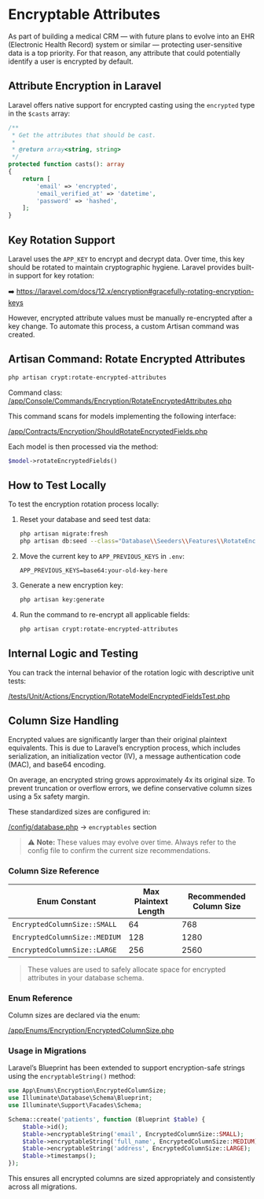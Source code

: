 # Encryptable Attributes

As part of building a medical CRM — with future plans to evolve into an EHR (Electronic Health Record) system or similar — protecting user-sensitive data is a top priority. For that reason, any attribute that could potentially identify a user is encrypted by default.

## Attribute Encryption in Laravel

Laravel offers native support for encrypted casting using the `encrypted` type in the `$casts` array:

```php
/**
 * Get the attributes that should be cast.
 *
 * @return array<string, string>
 */
protected function casts(): array
{
    return [
        'email' => 'encrypted',
        'email_verified_at' => 'datetime',
        'password' => 'hashed',
    ];
}
```

## Key Rotation Support

Laravel uses the `APP_KEY` to encrypt and decrypt data. Over time, this key should be rotated to maintain cryptographic hygiene. Laravel provides built-in support for key rotation:

➡️ https://laravel.com/docs/12.x/encryption#gracefully-rotating-encryption-keys

However, encrypted attribute values must be manually re-encrypted after a key change. To automate this process, a custom Artisan command was created.

## Artisan Command: Rotate Encrypted Attributes

```bash
php artisan crypt:rotate-encrypted-attributes
```

Command class: [/app/Console/Commands/Encryption/RotateEncryptedAttributes.php](/app/Console/Commands/Encryption/RotateEncryptedAttributes.php)

This command scans for models implementing the following interface:

[/app/Contracts/Encryption/ShouldRotateEncryptedFields.php](/app/Contracts/Encryption/ShouldRotateEncryptedFields.php)

Each model is then processed via the method:

```php
$model->rotateEncryptedFields()
```

## How to Test Locally

To test the encryption rotation process locally:

1. Reset your database and seed test data:
   ```bash
   php artisan migrate:fresh
   php artisan db:seed --class="Database\\Seeders\\Features\\RotateEncryptedAttributesSeeder"
   ```

2. Move the current key to `APP_PREVIOUS_KEYS` in `.env`:
   ```env
   APP_PREVIOUS_KEYS=base64:your-old-key-here
   ```

3. Generate a new encryption key:
   ```bash
   php artisan key:generate
   ```

4. Run the command to re-encrypt all applicable fields:
   ```bash
   php artisan crypt:rotate-encrypted-attributes
   ```

## Internal Logic and Testing

You can track the internal behavior of the rotation logic with descriptive unit tests:

[/tests/Unit/Actions/Encryption/RotateModelEncryptedFieldsTest.php](/tests/Unit/Actions/Encryption/RotateModelEncryptedFieldsTest.php)

## Column Size Handling

Encrypted values are significantly larger than their original plaintext equivalents. This is due to Laravel’s encryption process, which includes serialization, an initialization vector (IV), a message authentication code (MAC), and base64 encoding.

On average, an encrypted string grows approximately 4x its original size. To prevent truncation or overflow errors, we define conservative column sizes using a 5x safety margin.

These standardized sizes are configured in:

[/config/database.php](/config/database.php) → `encryptables` section

> ⚠️ **Note:** These values may evolve over time. Always refer to the config file to confirm the current size recommendations.

### Column Size Reference

| Enum Constant                      | Max Plaintext Length | Recommended Column Size |
|-----------------------------------|-----------------------|--------------------------|
| `EncryptedColumnSize::SMALL`      | 64                    | 768                      |
| `EncryptedColumnSize::MEDIUM`     | 128                   | 1280                     |
| `EncryptedColumnSize::LARGE`      | 256                   | 2560                     |

> These values are used to safely allocate space for encrypted attributes in your database schema.

### Enum Reference

Column sizes are declared via the enum:

[/app/Enums/Encryption/EncryptedColumnSize.php](/app/Enums/Encryption/EncryptedColumnSize.php)

### Usage in Migrations

Laravel’s Blueprint has been extended to support encryption-safe strings using the `encryptableString()` method:

```php
use App\Enums\Encryption\EncryptedColumnSize;
use Illuminate\Database\Schema\Blueprint;
use Illuminate\Support\Facades\Schema;

Schema::create('patients', function (Blueprint $table) {
    $table->id();
    $table->encryptableString('email', EncryptedColumnSize::SMALL);
    $table->encryptableString('full_name', EncryptedColumnSize::MEDIUM);
    $table->encryptableString('address', EncryptedColumnSize::LARGE);
    $table->timestamps();
});
```

This ensures all encrypted columns are sized appropriately and consistently across all migrations.
